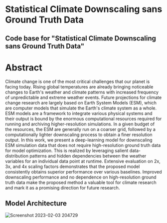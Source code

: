 # Statistical Climate Downscaling sans Ground Truth Data

## Code base for "Statistical Climate Downscaling sans Ground Truth Data"

# Abstract

Climate change is one of the most critical challenges that our planet is facing today. Rising global temperatures are already bringing noticeable changes to Earth's weather and climate patterns with increased frequency of unpredictable and extreme weather events. Future projections for climate change research are largely based on Earth System Models (ESM), which are computer models that simulate the Earth's climate system as a whole. ESM models are a framework to integrate various physical systems and their output is bound by the enormous computational resources required for running and archiving higher-resolution simulations. In a given budget of the resources, the ESM are generally run on a coarser grid, followed by a computationally lighter downscaling process to obtain a finer resolution output. In this work, we present a deep-learning model for downscaling ESM simulation data that does not require high-resolution ground truth data for model optimization. This is realized by leveraging salient data-distribution patterns and hidden dependencies between the weather variables for an individual data point at runtime. Extensive evaluation on 2x, 3x, and 4x scaling factors demonstrates that the proposed model consistently obtains superior performance over various baselines. Improved downscaling performance and no dependence on high-resolution ground truth data make the proposed method a valuable tool for climate research and mark it as a promising direction for future research.

## Model Architecture
![Screenshot 2023-02-03 204729](https://user-images.githubusercontent.com/62580782/216596023-2af5174b-571d-4bd2-9d1e-614e9180f676.jpg)
